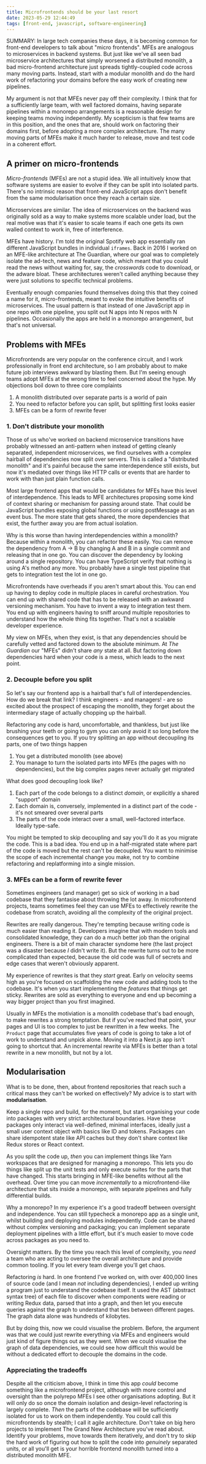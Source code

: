 ```yaml
---
title: Microfrontends should be your last resort
date: 2023-05-29 12:44:49
tags: [front-end, javascript, software-engineering]
---
```


SUMMARY: In large tech companies these days, it is becoming common for front-end developers to talk about "micro frontends". MFEs are analogous to microservices in backend systems. But just like we've all seen bad microservice architectures that simply worsened a distributed monolith, a bad micro-frontend architecture just spreads tightly-coupled code across many moving parts. Instead, start with a modular monolith and do the hard work of refactoring your domains before the easy work of creating new pipelines.

My argument is not that MFEs never pay off their complexity. I think that for a sufficiently large team, with well factored domains, having separate pipelines within a monorepo arrangements is a reasonable design for keeping teams moving independently. My scepticism is that few teams are in this position, and the ones that are, should work on factoring their domains first, before adopting a more complex architecture. The many moving parts of MFEs make it much harder to release, move and test code in a coherent effort.

## A primer on micro-frontends

_Micro-frontends_ (MFEs) are not a stupid idea. We all intuitively know that software systems are easier to evolve if they can be split into isolated parts. There's no intrinsic reason that front-end JavaScript apps don't benefit from the same modularisation once they reach a certain size.

Microservices are similar. The idea of microservices on the backend was originally sold as a way to make systems more scalable under load, but the real motive was that it's easier to scale teams if each one gets its own walled context to work in, free of interference.

MFEs have history. I'm told the original Spotify web app essentially ran different JavaScript bundles in individual `iframes`. Back in 2016 I worked on an MFE-like architecture at The Guardian, where our goal was to completely isolate the ad-tech, news and feature code, which meant that you could read the news without waiting for, say, the _crosswords_ code to download, or the adware bloat. These architectures weren't called anything because they were just solutions to specific technical problems.

Eventually enough companies found themselves doing this that they coined a name for it, micro-frontends, meant to evoke the intuitive benefits of microservices. The usual pattern is that instead of one JavaScript app in one repo with one pipeline, you split out N apps into N repos with N pipelines. Occasionally the apps are held in a monorepo arrangement, but that's not universal.

## Problems with MFEs

Microfrontends are very popular on the conference circuit, and I work professionally in front end architecture, so I am probably about to make future job interviews awkward by blasting them. But I'm seeing enough teams adopt MFEs at the wrong time to feel concerned about the hype. My objections boil down to three core complaints

1. A monolith distributed over separate parts is a world of pain
2. You need to refactor before you can split, but splitting first looks easier
3. MFEs can be a form of rewrite fever

### 1. Don't distribute your monolith

Those of us who've worked on backend microservice transitions have probably witnessed an anti-pattern when instead of getting cleanly separated, independent microservices, we find ourselves with a complex hairball of dependencies now split over servers. This is called a "distributed monolith" and it's painful because the same interdependence still exists, but now it's mediated over things like HTTP calls or events that are harder to work with than just plain function calls.

Most large frontend apps that would be candidates for MFEs have this level of interdependence. This leads to MFE architectures proposing some kind of context sharing or mechanism for passing around state. That could be JavaScript bundles exposing global functions or using postMessage as an event bus. The more state that gets shared, the more dependencies that exist, the further away you are from actual isolation.

Why is this worse than having interdependencies within a monolith? Because within a monolith, you can refactor these easily. You can remove the dependency from A -> B by changing A and B in a single commit and releasing that in one go. You can discover the dependency by looking around a single repository. You can have TypeScript verify that nothing is using A's method any more. You probably have a single test pipeline that gets to integration test the lot in one go.

Microfrontends have overheads if you aren't smart about this. You can end up having to deploy code in multiple places in careful orchestration. You can end up with shared code that has to be released with an awkward versioning mechanism. You have to invent a way to integration test them. You end up with engineers having to sniff around multiple repositories to understand how the whole thing fits together. That's not a scalable developer experience.

My view on MFEs, when they exist, is that any dependencies should be carefully vetted and factored down to the absolute minimum. At _The Guardian_ our "MFEs" didn't share _any_ state at all. But factoring down dependencies hard when your code is a mess, which leads to the next point.

### 2. Decouple before you split

So let's say our frontend app is a hairball that's full of interdependencies. How do we break that link? I think engineers - and managers! - are so excited about the prospect of escaping the monolith, they forget about the intermediary stage of actually chopping up the hairball.

Refactoring any code is hard, uncomfortable, and thankless, but just like brushing your teeth or going to gym you can only avoid it so long before the consequences get to you. If you try splitting an app without decoupling its parts, one of two things happen

1. You get a distributed monolith (see above)
2. You manage to turn the isolated parts into MFEs (the pages with no dependencies), but the big complex pages never actually get migrated

What does good decoupling look like?

1. Each part of the code belongs to a distinct _domain_, or explicitly a shared "support" domain
2. Each domain is, conversely, implemented in a distinct part of the code - it's not smeared over several parts
3. The parts of the code interact over a small, well-factored interface. Ideally type-safe.

You might be tempted to skip decoupling and say you'll do it as you migrate the code. This is a bad idea. You end up in a half-migrated state where part of the code is moved but the rest can't be decoupled. You want to minimise the scope of each incremental change you make, not try to combine refactoring and replatforming into a single mission.

### 3. MFEs can be a form of rewrite fever

Sometimes engineers (and manager) get so sick of working in a bad codebase that they fantasise about throwing the lot away. In microfrontend projects, teams sometimes feel they can use MFEs to effectively rewrite the codebase from scratch, avoiding all the complexity of the original project.

Rewrites are really dangerous. They're tempting because writing code is much easier than reading it. Developers imagine that with modern tools and consolidated knowledge, they can do a much better job than the original engineers. There is a bit of main character syndome here (the last project was a disaster because _I_ didn't write it). But the rewrite turns out to be more complicated than expected, because the old code was full of secrets and edge cases that weren't obviously apparent.

My experience of rewrites is that they _start_ great. Early on velocity seems high as you're focused on scaffolding the new code and adding tools to the codebase. It's when you start implementing the _features_ that things get sticky. Rewrites are sold as everything to everyone and end up becoming a way bigger project than you first imagined.

Usually in MFEs the motiviation is a monolith codebase that's bad enough, to make rewrites a strong temptation. But if you've reached that point, your pages and UI is too complex to just be rewritten in a few weeks. The `Product` page that accumulates five years of code is going to take a lot of work to understand and unpick alone. Moving it into a Next.js app isn't going to shortcut that. An incremental rewrite via MFEs is better than a total rewrite in a new monolith, but not by a lot.

## Modularisation

What is to be done, then, about frontend repositories that reach such a critical mass they can't be worked on effectively? My advice is to start with **modularisation**.

Keep a single repo and build, for the moment, but start organising your code into packages with very strict architectural boundaries. Have these packages only interact via well-defined, minimal interfaces, ideally just a small user context object with basics like ID and tokens. Packages can share idempotent state like API caches but they don't share context like Redux stores or React context.

As you split the code up, _then_ you can implement things like Yarn workspaces that are designed for managing a monorepo. This lets you do things like split up the unit tests and only execute suites for the parts that have changed. This starts bringing in MFE-like benefits without all the overhead. Over time you can move _incrementally_ to a microfrontend-like architecture that sits inside a monorepo, with separate pipelines and fully differential builds.

Why a monorepo? In my experience it's a good tradeoff between oversight and independence. You can still typecheck a monorepo app as a single unit, whilst building and deploying modules independently. Code can be shared without complex versioning and packaging; you can implement separate deployment pipelines with a little effort, but it's much easier to move code across packages as you need to.

Oversight matters. By the time you reach this level of complexity, you _need_ a team who are acting to oversee the overall architecture and provide common tooling. If you let every team diverge you'll get chaos.

Refactoring _is_ hard. In one frontend I've worked on, with over 400,000 lines of source code (and I mean _not_ including dependencies), I ended up writing a program just to understand the codebase itself. It used the AST (abstract syntax tree) of each file to discover when components were reading or writing Redux data, parsed that into a graph, and then let you execute queries against the graph to understand that ties between different pages. The graph data alone was hundreds of kilobytes.

But by doing this, now we could visualise the problem. Before, the argument was that we could just rewrite everything via MFEs and engineers would just kind of figure things out as they went. When we could visualise the graph of data dependencies, we could see how difficult this would be without a dedicated effort to decouple the domains in the code.

### Appreciating the tradeoffs

Despite all the criticism above, I think in time this app _could_ become something like a microfrontend project, although with more control and oversight than the polyrepo MFEs I see other organisations adopting. But it will only do so once the domain isolation and design-level refactoring is largely complete. _Then_ the parts of the codebase will be sufficiently isolated for us to work on them independently. You could call this microfrontends by stealth; I call it agile architecture. Don't take on big hero projects to implement The Grand New Architecture you've read about. Identify your problems, move towards them iteratively, and don't try to skip the hard work of figuring out how to split the code into _genuinely_ separated units, or all you'll get is your horrible frontend monolith turned into a distributed monolith MFE.